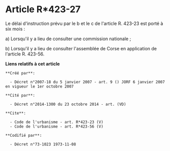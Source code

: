 # Article R*423-27

Le délai d'instruction prévu par le b et le c de l'article R. 423-23 est porté à six mois : 

a) Lorsqu'il y a lieu de consulter une commission nationale ; 

b) Lorsqu'il y a lieu de consulter l'assemblée de Corse en application de l'article R. 423-56.

**Liens relatifs à cet article**

	**Créé par**:

	  - Décret n°2007-18 du 5 janvier 2007 - art. 9 () JORF 6 janvier 2007 en vigueur le 1er octobre 2007

	**Cité par**:

	  - Décret n°2014-1300 du 23 octobre 2014 - art. (VD)

	**Cite**:

	  - Code de l'urbanisme - art. R*423-23 (V)
	  - Code de l'urbanisme - art. R*423-56 (V)

	**Codifié par**:

	  - Décret n°73-1023 1973-11-08
